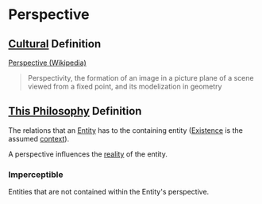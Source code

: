 # Perspective

## [Cultural](./culture.md) Definition

<a href="https://en.wikipedia.org/wiki/Perspective" target="_blank">Perspective (Wikipedia)</a>

> Perspectivity, the formation of an image in a picture plane of a scene viewed from a fixed point, and its modelization in geometry

## [This Philosophy](./this-philosophy.md) Definition

The relations that an [Entity](./entity.md) has to the containing entity ([Existence](./existence.md) is the assumed [context](./context.md)).

A perspective influences the [reality](./reality.md) of the entity.

### Imperceptible

Entities that are not contained within the Entity's perspective.
